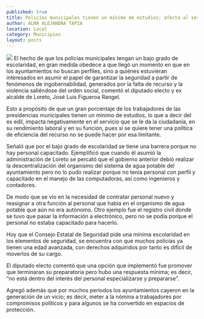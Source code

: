 ```yaml
---
published: true
title: Policías municipales tienen un mínimo de estudios; afecta al servicio que otorgan
author: ALMA ALEJANDRA TAPIA
location: Local
category: Municipios
layout: posts
---
```


![](http://i.imgur.com/HlqUhLbm.jpg)
El hecho de que los policías municipales tengan un bajo grado de escolaridad, en gran medida obedece a que llegó un momento en que en los ayuntamientos no buscan perfiles, sino a quiénes estuvieran interesados en asumir el papel de garantizar la seguridad a partir de fenómenos de ingobernabilidad, generados por la falta de recurso y la violencia saliéndose del orden social, comentó el diputado electo y ex alcalde de Loreto, José Luis Figueroa Rangel.

Esto a propósito de que un gran porcentaje de los trabajadores de las presidencias municipales tienen un mínimo de estudios, lo que a decir del ex edil, impacta negativamente en el servicio que se le da la ciudadanía, en su rendimiento laboral y en su función, pues si se quiere tener una política de eficiencia del recurso no se puede hacer por esa limitante.

Señaló que por el bajo grado de escolaridad se tiene una barrera porque no hay personal capacitado. Ejemplificó que cuando él asumió la administración de Loreto se percató que el gobierno anterior debió realizar la descentralización del organismo del sistema de agua potable del ayuntamiento pero no lo pudo realizar porque no tenía personal con perfil y capacitado en el manejo de las computadoras, así como ingenieros y contadores.

De modo que se vio en la necesidad de contratar personal nuevo y reasignar a otra función al personal que había en el organismo de agua potable que aún no era autónomo. Otro ejemplo fue el registro civil donde se tuvo que pasar la información a electrónico, pero no se podía porque el personal no estaba capacitado para hacerlo.  

Hoy que el Consejo Estatal de Seguridad pide una mínima escolaridad en los elementos de seguridad, se encuentra con que muchos policías ya tienen una edad avanzada, con derechos adquiridos por tanto es difícil de moverlos de su cargo.

El diputado electo comentó que una opción que implementó fue promover que terminaran su preparatoria pero hubo una respuesta mínima; es decir, “no está dentro del interés del personal especializarse y prepararse”. 

Agregó además que por muchos periodos los ayuntamientos cayeron en la generación de un vicio; es decir, meter a la nómina a trabajadores por compromisos políticos y para algunos se ha convertido en espacios de protección.

